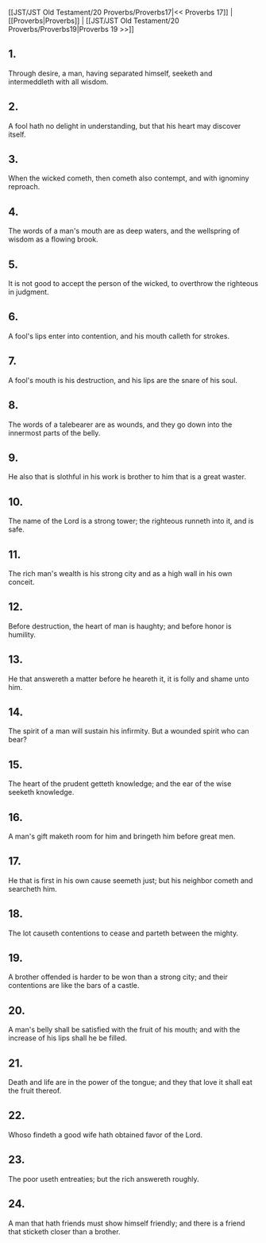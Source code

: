 [[JST/JST Old Testament/20 Proverbs/Proverbs17|<< Proverbs 17]] | [[Proverbs|Proverbs]] | [[JST/JST Old Testament/20 Proverbs/Proverbs19|Proverbs 19 >>]]
## 1.
Through desire, a man, having separated himself, seeketh and intermeddleth with all wisdom.
## 2.
A fool hath no delight in understanding, but that his heart may discover itself.
## 3.
When the wicked cometh, then cometh also contempt, and with ignominy reproach.
## 4.
The words of a man\'s mouth are as deep waters, and the wellspring of wisdom as a flowing brook.
## 5.
It is not good to accept the person of the wicked, to overthrow the righteous in judgment.
## 6.
A fool\'s lips enter into contention, and his mouth calleth for strokes.
## 7.
A fool\'s mouth is his destruction, and his lips are the snare of his soul.
## 8.
The words of a talebearer are as wounds, and they go down into the innermost parts of the belly.
## 9.
He also that is slothful in his work is brother to him that is a great waster.
## 10.
The name of the Lord is a strong tower; the righteous runneth into it, and is safe.
## 11.
The rich man\'s wealth is his strong city and as a high wall in his own conceit.
## 12.
Before destruction, the heart of man is haughty; and before honor is humility.
## 13.
He that answereth a matter before he heareth it, it is folly and shame unto him.
## 14.
The spirit of a man will sustain his infirmity. But a wounded spirit who can bear?
## 15.
The heart of the prudent getteth knowledge; and the ear of the wise seeketh knowledge.
## 16.
A man\'s gift maketh room for him and bringeth him before great men.
## 17.
He that is first in his own cause seemeth just; but his neighbor cometh and searcheth him.
## 18.
The lot causeth contentions to cease and parteth between the mighty.
## 19.
A brother offended is harder to be won than a strong city; and their contentions are like the bars of a castle.
## 20.
A man\'s belly shall be satisfied with the fruit of his mouth; and with the increase of his lips shall he be filled.
## 21.
Death and life are in the power of the tongue; and they that love it shall eat the fruit thereof.
## 22.
Whoso findeth a good wife hath obtained favor of the Lord.
## 23.
The poor useth entreaties; but the rich answereth roughly.
## 24.
A man that hath friends must show himself friendly; and there is a friend that sticketh closer than a brother.

